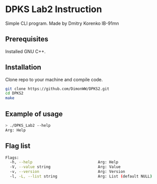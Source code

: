 # DPKS Lab2 Instruction

Simple CLI program.
Made by Dmitry Korenko IB-91mn

## Prerequisites

Installed GNU C++.

## Installation

Clone repo to your machine and compile code.

```sh
git clone https://github.com/DimonWW/DPKS2.git
cd DPKS2
make
```

## Example of usage

```sh
> ./DPKS_Lab2 --help  
Arg: Help
```

## Flag list

```sh
Flags:
  -h, --help                             Arg: Help
  -V, --value string                     Arg: Value
  -v, --version                          Arg: Version
  -l, -L, --list string                  Arg: List (default NULL)
```
